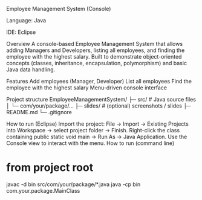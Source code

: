 Employee Management System (Console)

Language: Java

IDE: Eclipse

Overview
A console-based Employee Management System that allows adding Managers and Developers, listing all employees, and finding the employee with the highest salary. Built to demonstrate object-oriented concepts (classes, inheritance, encapsulation, polymorphism) and basic Java data handling.


Features
Add employees (Manager, Developer)
List all employees
Find the employee with the highest salary
Menu-driven console interface


Project structure
EmployeeManagementSystem/ ├─ src/ # Java source files │ └─ com/your/package/... ├─ slides/ # (optional) screenshots / slides ├─ README.md └─ .gitignore


How to run (Eclipse)
Import the project: File → Import → Existing Projects into Workspace → select project folder → Finish.
Right-click the class containing public static void main → Run As → Java Application.
Use the Console view to interact with the menu.
How to run (command line)


# from project root
javac -d bin src/com/your/package/*.java
java -cp bin com.your.package.MainClass

